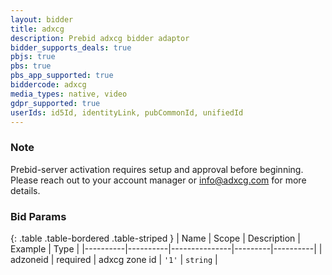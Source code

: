 ```yaml
---
layout: bidder
title: adxcg
description: Prebid adxcg bidder adaptor
bidder_supports_deals: true
pbjs: true
pbs: true
pbs_app_supported: true
biddercode: adxcg
media_types: native, video
gdpr_supported: true
userIds: id5Id, identityLink, pubCommonId, unifiedId
---
```


### Note
Prebid-server activation requires setup and approval before beginning. Please reach out to your account manager or info@adxcg.com for more details.


### Bid Params

{: .table .table-bordered .table-striped }
| Name     | Scope    | Description   | Example | Type     |
|----------|----------|---------------|---------|----------|
| adzoneid | required | adxcg zone id | `'1'`   | `string` |
